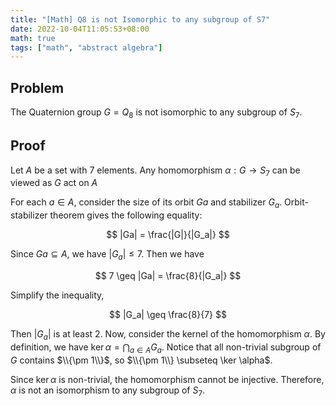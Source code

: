 ```yaml
---
title: "[Math] Q8 is not Isomorphic to any subgroup of S7"
date: 2022-10-04T11:05:53+08:00
math: true
tags: ["math", "abstract algebra"]
---
```


## Problem

The Quaternion group $G = Q_8$ is not isomorphic to any subgroup of $S_7$.

## Proof

Let $A$ be a set with 7 elements. Any homomorphism $\alpha: G \to S_7$ can be viewed as $G$ act on $A$

For each $a \in A$, consider the size of its orbit $Ga$ and stabilizer $G_a$. Orbit-stabilizer theorem gives the following equality:

$$ |Ga| = \frac{|G|}{|G_a|} $$

Since $Ga \subseteq A$, we have $|G_a| \leq 7$. Then we have

$$ 7 \geq |Ga| = \frac{8}{|G_a|} $$

Simplify the inequality,

$$ |G_a| \geq \frac{8}{7} $$

Then $|G_a|$ is at least 2. Now, consider the kernel of the homomorphism $\alpha$. By definition, we have $\ker \alpha = \bigcap_{a \in A} G_a$. Notice that all non-trivial subgroup of $G$ contains $\\{\pm 1\\}$, so $\\{\pm 1\\} \subseteq \ker \alpha$.

Since $\ker \alpha$ is non-trivial, the homomorphism cannot be injective. Therefore, $\alpha$ is not an isomorphism to any subgroup of $S_7$.
